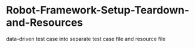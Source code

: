 # Robot-Framework-Setup-Teardown-and-Resources
data-driven test case into separate test case file and resource file
